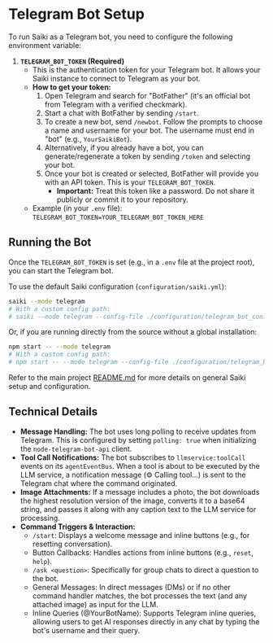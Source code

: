 # Telegram Bot Setup

To run Saiki as a Telegram bot, you need to configure the following environment variable:

1.  **`TELEGRAM_BOT_TOKEN` (Required)**
    *   This is the authentication token for your Telegram bot. It allows your Saiki instance to connect to Telegram as your bot.
    *   **How to get your token:**
        1.  Open Telegram and search for "BotFather" (it's an official bot from Telegram with a verified checkmark).
        2.  Start a chat with BotFather by sending `/start`.
        3.  To create a new bot, send `/newbot`. Follow the prompts to choose a name and username for your bot. The username must end in "bot" (e.g., `YourSaikiBot`).
        4.  Alternatively, if you already have a bot, you can generate/regenerate a token by sending `/token` and selecting your bot.
        5.  Once your bot is created or selected, BotFather will provide you with an API token. This is your `TELEGRAM_BOT_TOKEN`.
            *   **Important:** Treat this token like a password. Do not share it publicly or commit it to your repository.
    *   Example (in your `.env` file):
        `TELEGRAM_BOT_TOKEN=YOUR_TELEGRAM_BOT_TOKEN_HERE`

## Running the Bot

Once the `TELEGRAM_BOT_TOKEN` is set (e.g., in a `.env` file at the project root), you can start the Telegram bot.

To use the default Saiki configuration (`configuration/saiki.yml`):
```bash
saiki --mode telegram
# With a custom config path:
# saiki --mode telegram --config-file ./configuration/telegram_bot_config.yml
```

Or, if you are running directly from the source without a global installation:
```bash
npm start -- --mode telegram
# With a custom config path:
# npm start -- --mode telegram --config-file ./configuration/telegram_bot_config.yml
```

Refer to the main project [README.md](../../../README.md) for more details on general Saiki setup and configuration.

## Technical Details

*   **Message Handling:** The bot uses long polling to receive updates from Telegram. This is configured by setting `polling: true` when initializing the `node-telegram-bot-api` client.
*   **Tool Call Notifications:** The bot subscribes to `llmservice:toolCall` events on its `agentEventBus`. When a tool is about to be executed by the LLM service, a notification message (⚙️ Calling tool...) is sent to the Telegram chat where the command originated.
*   **Image Attachments:** If a message includes a photo, the bot downloads the highest resolution version of the image, converts it to a base64 string, and passes it along with any caption text to the LLM service for processing.
*   **Command Triggers & Interaction:**
    *   `/start`: Displays a welcome message and inline buttons (e.g., for resetting conversation).
    *   Button Callbacks: Handles actions from inline buttons (e.g., `reset`, `help`).
    *   `/ask <question>`: Specifically for group chats to direct a question to the bot.
    *   General Messages: In direct messages (DMs) or if no other command handler matches, the bot processes the text (and any attached image) as input for the LLM.
    *   Inline Queries (@YourBotName): Supports Telegram inline queries, allowing users to get AI responses directly in any chat by typing the bot's username and their query. 